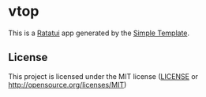 # vtop

This is a [Ratatui] app generated by the [Simple Template].

[Ratatui]: https://ratatui.rs
[Simple Template]: https://github.com/ratatui/templates/tree/main/simple

## License


This project is licensed under the MIT license ([LICENSE] or <http://opensource.org/licenses/MIT>)

[LICENSE]: ./LICENSE

